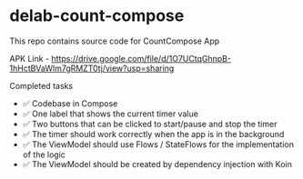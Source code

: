 # delab-count-compose
This repo contains source code for CountCompose App

APK Link - https://drive.google.com/file/d/1O7UCtqGhnpB-1hHctBVaWlm7gRMZT0tj/view?usp=sharing

Completed tasks
* ✅ Codebase in Compose 
* ✅ One label that shows the current timer value
* ✅ Two buttons that can be clicked to start/pause and stop the timer
* ✅ The timer should work correctly when the app is in the background
* ✅ The ViewModel should use Flows / StateFlows for the implementation of the logic
* ✅ The ViewModel should be created by dependency injection with Koin

